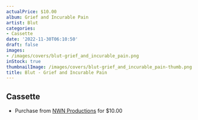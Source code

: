 ```yaml
---
actualPrice: $10.00
album: Grief and Incurable Pain
artist: Blut
categories:
- Cassette
date: '2022-11-30T06:10:50'
draft: false
images:
- /images/covers/blut-grief_and_incurable_pain.png
inStock: true
thumbnailImage: /images/covers/blut-grief_and_incurable_pain-thumb.png
title: Blut - Grief and Incurable Pain
---
```


## Cassette
* Purchase from [NWN Productions](http://shop.nwnprod.com/index.php?route=product/product&path=73&product_id=10196&sort=pd.name&order=ASC) for $10.00
